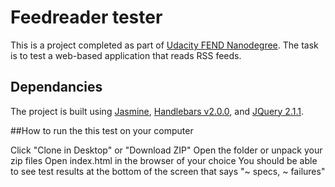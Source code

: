 # Feedreader tester

This is a project completed as part of [Udacity FEND Nanodegree](https://eu.udacity.com/course/front-end-web-developer-nanodegree--nd001). The task is to test a web-based application that reads RSS feeds. 

## Dependancies

The project is built using [Jasmine](jasmine/spec/feedreader.js), [Handlebars v2.0.0](http://cdn.jsdelivr.net/handlebarsjs/2.0.0/handlebars.min.js),
and [JQuery 2.1.1](http://ajax.googleapis.com/ajax/libs/jquery/2.1.1/jquery.min.js).


##How to run the this test on your computer

Click "Clone in Desktop" or "Download ZIP"
Open the folder or unpack your zip files
Open index.html in the browser of your choice
You should be able to see test results at the bottom of the screen that says "~ specs, ~ failures"
